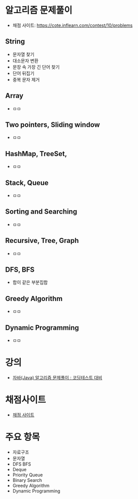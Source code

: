 # 알고리즘 문제풀이

- 채점 사이트: https://cote.inflearn.com/contest/10/problems

## String

- 문자열 찾기
- 대소문자 변환
- 문장 속 가장 긴 단어 찾기
- 단어 뒤집기
- 중복 문자 제거

## Array

- ㅁㅁ 

## Two pointers, Sliding window

- ㅁㅁ 

## HashMap, TreeSet,

- ㅁㅁ 

## Stack, Queue

- ㅁㅁ 

## Sorting and Searching

- ㅁㅁ 

## Recursive, Tree, Graph

- ㅁㅁ 

## DFS, BFS

- 합이 같은 부분집합 

## Greedy Algorithm

- ㅁㅁ 

## Dynamic Programming

- ㅁㅁ 


# 강의

- [자바(Java) 알고리즘 문제풀이 : 코딩테스트 대비](https://www.inflearn.com/course/%EC%9E%90%EB%B0%94-%EC%95%8C%EA%B3%A0%EB%A6%AC%EC%A6%98-%EB%AC%B8%EC%A0%9C%ED%92%80%EC%9D%B4-%EC%BD%94%ED%85%8C%EB%8C%80%EB%B9%84)

# 채점사이트

- [채점 사이트](https://cote.inflearn.com/contest/10/problems)

# 주요 항목

- 자료구조
- 문자열
- DFS BFS
- Deque
- Priority Queue
- Binary Search
- Greedy Algorithm
- Dynamic Programming